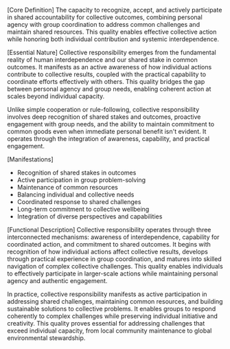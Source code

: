 [Core Definition]
The capacity to recognize, accept, and actively participate in shared accountability for collective outcomes, combining personal agency with group coordination to address common challenges and maintain shared resources. This quality enables effective collective action while honoring both individual contribution and systemic interdependence.

[Essential Nature]
Collective responsibility emerges from the fundamental reality of human interdependence and our shared stake in common outcomes. It manifests as an active awareness of how individual actions contribute to collective results, coupled with the practical capability to coordinate efforts effectively with others. This quality bridges the gap between personal agency and group needs, enabling coherent action at scales beyond individual capacity.

Unlike simple cooperation or rule-following, collective responsibility involves deep recognition of shared stakes and outcomes, proactive engagement with group needs, and the ability to maintain commitment to common goods even when immediate personal benefit isn't evident. It operates through the integration of awareness, capability, and practical engagement.

[Manifestations]
- Recognition of shared stakes in outcomes
- Active participation in group problem-solving
- Maintenance of common resources
- Balancing individual and collective needs
- Coordinated response to shared challenges
- Long-term commitment to collective wellbeing
- Integration of diverse perspectives and capabilities

[Functional Description]
Collective responsibility operates through three interconnected mechanisms: awareness of interdependence, capability for coordinated action, and commitment to shared outcomes. It begins with recognition of how individual actions affect collective results, develops through practical experience in group coordination, and matures into skilled navigation of complex collective challenges. This quality enables individuals to effectively participate in larger-scale actions while maintaining personal agency and authentic engagement.

In practice, collective responsibility manifests as active participation in addressing shared challenges, maintaining common resources, and building sustainable solutions to collective problems. It enables groups to respond coherently to complex challenges while preserving individual initiative and creativity. This quality proves essential for addressing challenges that exceed individual capacity, from local community maintenance to global environmental stewardship.